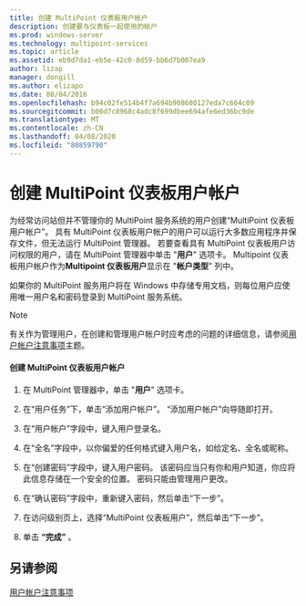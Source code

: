 ```yaml
---
title: 创建 MultiPoint 仪表板用户帐户
description: 创建要与仪表板一起使用的帐户
ms.prod: windows-server
ms.technology: multipoint-services
ms.topic: article
ms.assetid: eb9d7da1-eb5e-42c0-8d59-bb6d7b007ea9
author: lizap
manager: dongill
ms.author: elizapo
ms.date: 08/04/2016
ms.openlocfilehash: b94c02fe514b4f7a694b908600127eda7c664c09
ms.sourcegitcommit: b00d7c8968c4adc8f699dbee694afe6ed36bc9de
ms.translationtype: MT
ms.contentlocale: zh-CN
ms.lasthandoff: 04/08/2020
ms.locfileid: "80859790"
---
```

# <a name="create-a-multipoint-dashboard-user-account"></a>创建 MultiPoint 仪表板用户帐户
为经常访问站但并不管理你的 MultiPoint 服务系统的用户创建“MultiPoint 仪表板用户帐户”。 具有 MultiPoint 仪表板用户帐户的用户可以运行大多数应用程序并保存文件，但无法运行 MultiPoint 管理器。 若要查看具有 MultiPoint 仪表板用户访问权限的用户，请在 MultiPoint 管理器中单击 "**用户**" 选项卡。 Multipoint 仪表板用户帐户作为**Multipoint 仪表板用户**显示在 "**帐户类型**" 列中。  
  
如果你的 MultiPoint 服务用户将在 Windows 中存储专用文档，则每位用户应使用唯一用户名和密码登录到 MultiPoint 服务系统。  
  
> [!NOTE]  
> 有关作为管理用户，在创建和管理用户帐户时应考虑的问题的详细信息，请参阅[用户帐户注意事项](User-Account-Considerations.md)主题。  
  
#### <a name="to-create-a-multipoint-dashboard-user-account"></a>创建 MultiPoint 仪表板用户帐户  
  
1.  在 MultiPoint 管理器中，单击 "**用户**" 选项卡。  
  
2.  在“用户任务”下，单击“添加用户帐户”。 “添加用户帐户”向导随即打开。  
  
3.  在“用户帐户”字段中，键入用户登录名。  
  
4.  在“全名”字段中，以你偏爱的任何格式键入用户名，如给定名、全名或昵称。  
  
5.  在“创建密码”字段中，键入用户密码。 该密码应当只有你和用户知道，你应将此信息存储在一个安全的位置。 密码只能由管理用户更改。  
  
6.  在“确认密码”字段中，重新键入密码，然后单击“下一步”。  
  
7.  在访问级别页上，选择“MultiPoint 仪表板用户”，然后单击“下一步”。  
  
8.  单击 **“完成”** 。  
  
## <a name="see-also"></a>另请参阅  
[用户帐户注意事项](User-Account-Considerations.md)